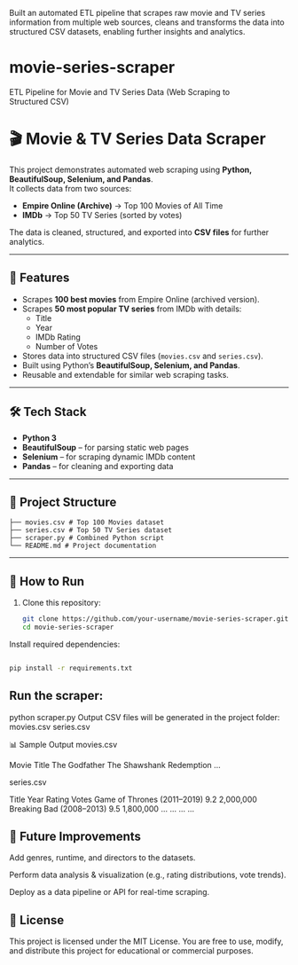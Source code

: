 Built an automated ETL pipeline that scrapes raw movie and TV series information from multiple web sources, cleans and transforms the data into structured CSV datasets, enabling further insights and analytics.

# movie-series-scraper
ETL Pipeline for Movie and TV Series Data (Web Scraping to Structured CSV)
# 🎬 Movie & TV Series Data Scraper

This project demonstrates automated web scraping using **Python, BeautifulSoup, Selenium, and Pandas**.  
It collects data from two sources:  

- **Empire Online (Archive)** → Top 100 Movies of All Time  
- **IMDb** → Top 50 TV Series (sorted by votes)  

The data is cleaned, structured, and exported into **CSV files** for further analytics.

---

## 📌 Features
- Scrapes **100 best movies** from Empire Online (archived version).  
- Scrapes **50 most popular TV series** from IMDb with details:  
  - Title  
  - Year  
  - IMDb Rating  
  - Number of Votes  
- Stores data into structured CSV files (`movies.csv` and `series.csv`).  
- Built using Python’s **BeautifulSoup, Selenium, and Pandas**.  
- Reusable and extendable for similar web scraping tasks.  

---

## 🛠️ Tech Stack
- **Python 3**  
- **BeautifulSoup** – for parsing static web pages  
- **Selenium** – for scraping dynamic IMDb content  
- **Pandas** – for cleaning and exporting data  

---

## 📂 Project Structure
```
├── movies.csv # Top 100 Movies dataset
├── series.csv # Top 50 TV Series dataset
├── scraper.py # Combined Python script
└── README.md # Project documentation

```
---

## 🚀 How to Run
1. Clone this repository:
   ```bash
   git clone https://github.com/your-username/movie-series-scraper.git
   cd movie-series-scraper
Install required dependencies:

```bash

pip install -r requirements.txt

```
## Run the scraper:
python scraper.py
Output CSV files will be generated in the project folder:
movies.csv
series.csv

📊 Sample Output
movies.csv

Movie Title
The Godfather
The Shawshank Redemption
...

series.csv

Title	Year	Rating	Votes
Game of Thrones	(2011–2019)	9.2	2,000,000
Breaking Bad	(2008–2013)	9.5	1,800,000
...	...	...	...

## 🌟 Future Improvements
Add genres, runtime, and directors to the datasets.

Perform data analysis & visualization (e.g., rating distributions, vote trends).

Deploy as a data pipeline or API for real-time scraping.

## 📜 License
This project is licensed under the MIT License.
You are free to use, modify, and distribute this project for educational or commercial purposes.

